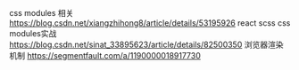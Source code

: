 css modules 相关 https://blog.csdn.net/xiangzhihong8/article/details/53195926
react scss css modules实战 https://blog.csdn.net/sinat_33895623/article/details/82500350
浏览器渲染机制   https://segmentfault.com/a/1190000018917730